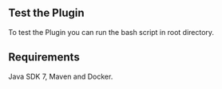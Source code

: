 ## Test the Plugin

To test the Plugin you can run the bash script in root directory. 

## Requirements

Java SDK 7, Maven and Docker.
